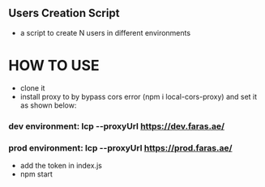 ## Users Creation Script
- a script to create N users in different environments

# HOW TO USE

- clone it
- install proxy to by bypass cors error (npm i local-cors-proxy) and set it as shown below:

### dev environment: lcp --proxyUrl https://dev.faras.ae/
### prod environment: lcp --proxyUrl https://prod.faras.ae/

- add the token in index.js
- npm start